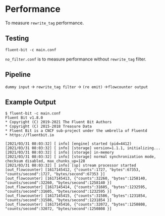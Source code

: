 # Performance

To measure `rewrite_tag` performance.

## Testing

```
fluent-bit -c main.conf
```

`no_filter.conf` is to measure performance without `rewrite_tag` filter.

## Pipeline

`dummy input` -> `rewrite_tag filter` -> `(re emit)` ->`flowcounter output`

## Example Output

```
$ fluent-bit -c main.conf 
Fluent Bit v1.8.0
* Copyright (C) 2019-2021 The Fluent Bit Authors
* Copyright (C) 2015-2018 Treasure Data
* Fluent Bit is a CNCF sub-project under the umbrella of Fluentd
* https://fluentbit.io

[2021/03/31 08:03:32] [ info] [engine] started (pid=4412)
[2021/03/31 08:03:32] [ info] [storage] version=1.1.1, initializing...
[2021/03/31 08:03:32] [ info] [storage] in-memory
[2021/03/31 08:03:32] [ info] [storage] normal synchronization mode, checksum disabled, max_chunks_up=128
[2021/03/31 08:03:32] [ info] [sp] stream processor started
[out_flowcounter] [1617145412, {"counts":1727, "bytes":67353, "counts/second":1727, "bytes/second":67353 }]
[out_flowcounter] [1617145413, {"counts":32260, "bytes":1258140, "counts/second":32260, "bytes/second":1258140 }]
[out_flowcounter] [1617145414, {"counts":31605, "bytes":1232595, "counts/second":31605, "bytes/second":1232595 }]
[out_flowcounter] [1617145415, {"counts":31586, "bytes":1231854, "counts/second":31586, "bytes/second":1231854 }]
[out_flowcounter] [1617145416, {"counts":32072, "bytes":1250808, "counts/second":32072, "bytes/second":1250808 }]
```